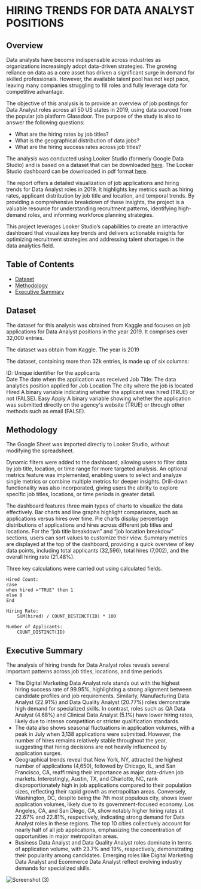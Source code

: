 # HIRING TRENDS FOR DATA ANALYST POSITIONS

## Overview

Data analysts have become indispensable across industries as organizations increasingly adopt data-driven strategies. The growing reliance on data as a core asset has driven a significant surge in demand for skilled professionals. However, the available talent pool has not kept pace, leaving many companies struggling to fill roles and fully leverage data for competitive advantage.

The objective of this analysis is to provide an overview of job postings for Data Analyst roles across all 50 US states in 2019, using data sourced from the popular job platform Glassdoor.
The purpose of the study is also to answer the following questions:
+ What are the hiring rates by job titles?
+ What is the geographical distribution of data jobs?
+ What are the hiring success rates across job titles?

The analysis was conducted using Looker Studio (formerly Google Data Studio) and is based on a dataset that can be downloaded [here](2019_data_analyst_job.csv).
The Looker Studio dashboard can be downloaded in pdf format [here](Hiring_trends_for_data_analyst_positions_Dashboard.pdf).

The report offers a detailed visualization of job applications and hiring trends for Data Analyst roles in 2019. It highlights key metrics such as hiring rates, applicant distribution by job title and location, and temporal trends. By providing a comprehensive breakdown of these insights, the project is a valuable resource for understanding recruitment patterns, identifying high-demand roles, and informing workforce planning strategies.

This project leverages Looker Studio’s capabilities to create an interactive dashboard that visualizes key trends and delivers actionable insights for optimizing recruitment strategies and addressing talent shortages in the data analytics field.


## **Table of Contents** <br>
- [Dataset](#dataset) <br>
- [Methodology](#methodology)
- [Executive Summary](#executive-summary)



## Dataset


The dataset for this analysis was obtained from Kaggle and focuses on job applications for Data Analyst positions in the year 2019. It comprises over 32,000 entries.

The dataset was obtain from Kaggle. 
The year is 2019

The dataset, containing more than 32k entries, is made up of six columns:

ID:	Unique identifier for the applicants	
Date	The date when the application was received
Job Title:	The data analytics position applied for	
Job Location	The city where the job is located	
Hired	A binary variable indicating whether the applicant was hired (TRUE) or not (FALSE).
Easy Apply	A binary variable showing whether the application was submitted directly on the agency's website (TRUE) or through other methods such as email (FALSE).


## Methodology

The Google Sheet was imported directly to Looker Studio, without modifying the spreadsheet.

Dynamic filters were added to the dashboard, allowing users to filter data by job title, location, or time range for more targeted analysis. An optional metrics feature was implemented, enabling users to select and analyze single metrics or combine multiple metrics for deeper insights. Drill-down functionality was also incorporated, giving users the ability to explore specific job titles, locations, or time periods in greater detail.

The dashboard features three main types of charts to visualize the data effectively.
Bar charts and line graphs highlight comparisons, such as applications versus hires over time. Pie charts display percentage distributions of applications and hires across different job titles and locations. For the “job title breakdown” and “job location breakdow” sections, users can sort values to customize their view. Summary metrics are displayed at the top of the dashboard, providing a quick overview of key data points, including total applicants (32,596), total hires (7,002), and the overall hiring rate (21.48%).

Three key calculations were carried out using calculated fields.

```
Hired Count:
case
when hired ="TRUE" then 1
else 0
End
```

```
Hiring Rate:
	SUM(hired) / COUNT_DISTINCT(ID) * 100
```

```
Number of Applicants:
	COUNT_DISTINCT(ID)
```


## Executive Summary

The analysis of hiring trends for Data Analyst roles reveals several important patterns across job titles, locations, and time periods. 

+ The Digital Marketing Data Analyst role stands out with the highest hiring success rate of 99.95%, highlighting a strong alignment between candidate profiles and job requirements. Similarly, Manufacturing Data Analyst (22.91%) and Data Quality Analyst (20.77%) roles demonstrate high demand for specialized skills. In contrast, roles such as QA Data Analyst (4.68%) and Clinical Data Analyst (5.1%) have lower hiring rates, likely due to intense competition or stricter qualification standards.
+ The data also shows seasonal fluctuations in application volumes, with a peak in July when 3,138 applications were submitted. However, the number of hires remains relatively stable throughout the year, suggesting that hiring decisions are not heavily influenced by application surges.
+ Geographical trends reveal that New York, NY, attracted the highest number of applications (4,650), followed by Chicago, IL, and San Francisco, CA, reaffirming their importance as major data-driven job markets. Interestingly, Austin, TX, and Charlotte, NC, rank disproportionately high in job applications compared to their population sizes, reflecting their rapid growth as metropolitan areas. Conversely, Washington, DC, despite being the 7th most populous city, shows lower application volumes, likely due to its government-focused economy.
Los Angeles, CA, and San Diego, CA, show notably higher hiring rates at 22.67% and 22.81%, respectively, indicating strong demand for Data Analyst roles in these regions. The top 10 cities collectively account for nearly half of all job applications, emphasizing the concentration of opportunities in major metropolitan areas. 
+ Business Data Analyst and Data Quality Analyst roles dominate in terms of application volume, with 23.7% and 19%, respectively, demonstrating their popularity among candidates. Emerging roles like Digital Marketing Data Analyst and Ecommerce Data Analyst reflect evolving industry demands for specialized skills.

![Screenshot (3)](https://github.com/user-attachments/assets/fe15d863-eb11-4d4d-81d3-853392b55295)

